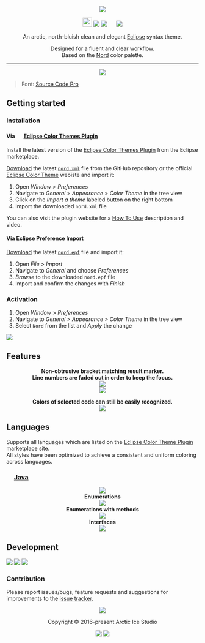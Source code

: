 <p align="center"><img src="https://cdn.rawgit.com/arcticicestudio/nord-eclipse-syntax/develop/src/assets/nord-eclipse-syntax-banner.svg"/></p>

<p align="center"><img src="https://assets-cdn.github.com/favicon.ico" width=24 height=24/> <a href="https://github.com/arcticicestudio/nord-eclipse-syntax/releases/latest"><img src="https://img.shields.io/github/release/arcticicestudio/nord-eclipse-syntax.svg?style=flat-square"/></a> <a href="https://github.com/arcticicestudio/nord/releases/tag/v0.1.0"><img src="https://img.shields.io/badge/Nord-v0.1.0-88C0D0.svg?style=flat-square"/></a> <img src="http://www.eclipsecolorthemes.org/favicon.ico" width=16 height=16/> <a href="http://www.eclipsecolorthemes.org/?view=theme&id=45110"><img src="https://img.shields.io/badge/Eclipse_Color_Themes-v0.1.0-2D2252.svg?style=flat-square"/></a></p>

<p align="center">An arctic, north-bluish clean and elegant <a href="https://eclipse.org">Eclipse</a> syntax theme.</p>

<p align="center">Designed for a fluent and clear workflow.<br>
Based on the <a href="https://github.com/arcticicestudio/nord">Nord</a> color palette.</p>

---

<p align="center"><img src="https://raw.githubusercontent.com/arcticicestudio/nord-eclipse-syntax/develop/src/assets/scrot-top.png"/><br><blockquote>Font: <a href="https://adobe-fonts.github.io/source-code-pro">Source Code Pro</a></blockquote></p>

## Getting started
### Installation
#### Via <img src="http://www.eclipsecolorthemes.org/favicon.ico" width=16 height=16/> <a href="http://www.eclipsecolorthemes.org/?view=theme&id=45110">Eclipse Color Themes Plugin</a>
Install the latest version of the [Eclipse Color Themes Plugin](https://marketplace.eclipse.org/content/eclipse-color-theme) from the Eclipse marketplace.

[Download](https://github.com/arcticicestudio/nord-eclipse-syntax/releases/latest) the latest [`nord.xml`](https://github.com/arcticicestudio/nord-eclipse-syntax/blob/develop/src/xml/nord.xml) file from the GitHub repository or the official [Eclipse Color Theme](http://www.eclipsecolorthemes.org/?view=theme&id=45110) webiste and import it:
  1. Open *Window* > *Preferences*
  2. Navigate to *General* > *Appearance* > *Color Theme* in the tree view
  3. Click on the *Import a theme* labeled button on the right bottom
  4. Import the downloaded `nord.xml` file

You can also visit the plugin website for a [How To Use](http://www.eclipsecolorthemes.org/?view=how-to-use) description and video.

#### Via Eclipse Preference Import
[Download](https://github.com/arcticicestudio/nord-eclipse-syntax/releases/latest) the latest [`nord.epf`](https://github.com/arcticicestudio/nord-eclipse-syntax/blob/develop/src/epf/nord.epf) file and import it:
  1. Open *File* > *Import*
  2. Navigate to *General* and choose *Preferences*
  3. *Browse* to the downloaded `nord.epf` file
  4. Import and confirm the changes with *Finish*

### Activation
  1. Open *Window* > *Preferences*
  2. Navigate to *General* > *Appearance* > *Color Theme* in the tree view
  5. Select `Nord` from the list and *Apply* the change

![][scrot-readme-import]

## Features
<p align="center"><strong>Non-obtrusive bracket matching result marker.<br>Line numbers are faded out in order to keep the focus.</strong><br><img src="https://raw.githubusercontent.com/arcticicestudio/nord-eclipse-syntax/develop/src/assets/scrot-feature-bracket-matching-marker.png"/><br><img src="https://raw.githubusercontent.com/arcticicestudio/nord-eclipse-syntax/develop/src/assets/scrcast-feature-search-results.gif"/></p>

<p align="center"><strong>Colors of selected code can still be easily recognized.</strong><br><img src="https://raw.githubusercontent.com/arcticicestudio/nord-eclipse-syntax/develop/src/assets/scrcast-feature-selection.gif"/></p>

## Languages
Supports all languages which are listed on the [Eclipse Color Theme Plugin](https://marketplace.eclipse.org/content/eclipse-color-theme) marketplace site.  
All styles have been optimized to achieve a consistent and uniform coloring across languages.

### <img src="https://go.java/favicon.ico" width=16 height=16/> [Java](https://go.java)
<p align="center"><img src="https://raw.githubusercontent.com/arcticicestudio/nord-eclipse-syntax/develop/src/assets/scrot-top.png"/><br><strong>Enumerations</strong><br><img src="https://raw.githubusercontent.com/arcticicestudio/nord-eclipse-syntax/develop/src/assets/scrot-lang-java-enum.png"/><br><strong>Enumerations with methods</strong><br><img src="https://raw.githubusercontent.com/arcticicestudio/nord-eclipse-syntax/develop/src/assets/scrot-lang-java-enum-method.png"/><br><strong>Interfaces</strong><br><img src="https://raw.githubusercontent.com/arcticicestudio/nord-eclipse-syntax/develop/src/assets/scrot-lang-java-interface.png"/></p>

## Development
[![](https://img.shields.io/badge/Changelog-0.1.0-81A1C1.svg?style=flat-square)](https://github.com/arcticicestudio/nord-eclipse-syntax/blob/v0.1.0/CHANGELOG.md) [![](https://img.shields.io/badge/Workflow-gitflow--branching--model-81A1C1.svg?style=flat-square)](http://nvie.com/posts/a-successful-git-branching-model) [![](https://img.shields.io/badge/Versioning-ArcVer_0.8.0-81A1C1.svg?style=flat-square)](https://github.com/arcticicestudio/arcver)

### Contribution
Please report issues/bugs, feature requests and suggestions for improvements to the [issue tracker](https://github.com/arcticicestudio/nord-eclipse-syntax/issues).

<p align="center"><img src="https://cdn.rawgit.com/arcticicestudio/nord/develop/src/assets/banner-footer-mountains.svg" /></p>

<p align="center">Copyright &copy; 2016-present Arctic Ice Studio</p>

<p align="center"><a href="https://github.com/arcticicestudio/nord-eclipse-syntax/blob/develop/LICENSE.md"><img src="https://img.shields.io/badge/License-MIT-5E81AC.svg?style=flat-square"/></a> <a href="https://creativecommons.org/licenses/by-sa/4.0"><img src="https://img.shields.io/badge/License-CC_BY--SA_4.0-5E81AC.svg?style=flat-square"/></a></p>

[scrot-readme-import]: https://raw.githubusercontent.com/arcticicestudio/nord-eclipse-syntax/develop/src/assets/scrot-readme-import.png
